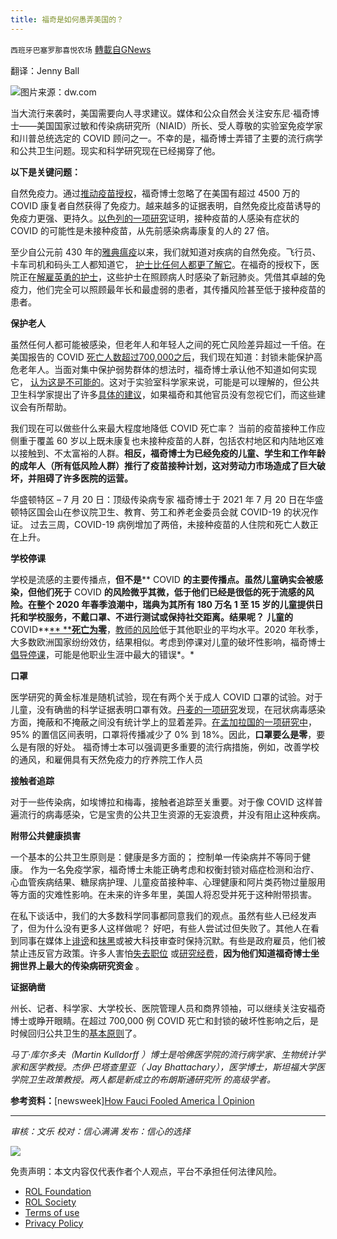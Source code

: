 ```yaml
---
title: 福奇是如何愚弄美国的？
---
```

`西班牙巴塞罗那喜悦农场` [轉載自GNews](https://gnews.org/zh-hans/1634343/)

翻译：Jenny Ball

![](https://assets.gnews.org/wp-content/uploads/2021/11/image0-10.jpg)图片来源：dw.com

当大流行来袭时，美国需要向人寻求建议。媒体和公众自然会关注安东尼·福奇博士——美国国家过敏和传染病研究所（NIAID）所长、受人尊敬的实验室免疫学家和川普总统选定的 COVID 顾问之一。不幸的是，福奇博士弄错了主要的流行病学和公共卫生问题。现实和科学研究现在已经揭穿了他。

**以下是关键问题：**

自然免疫力。通过[推动疫苗授权](https://www.voanews.com/a/fauci-defends-coronavirus-vaccination-mandates/6274249.html)，福奇博士忽略了在美国有超过 4500 万的 COVID 康复者自然获得了免疫力。越来越多的证据表明，自然免疫比疫苗诱导的免疫力更强、更持久。[以色列的一项研究](https://www.medrxiv.org/content/10.1101/2021.08.24.21262415v1)证明，接种疫苗的人感染有症状的 COVID 的可能性是未接种疫苗，从先前感染病毒康复的人的 27 倍。

至少自公元前 430 年的[雅典瘟疫](https://www.gutenberg.org/files/7142/7142-h/7142-h.htm)以来，我们就知道对疾病的自然免疫。飞行员、卡车司机和码头工人都知道它， [护士比任何人都更了解它](https://brownstone.org/articles/hospitals-should-hire-not-fire-nurses-with-natural-immunity/)。在福奇的授权下，医院正在[解雇英勇的护士](https://fee.org/articles/massive-nurse-shortage-hits-houston-weeks-after-150-unvaccinated-nurses-and-hospital-workers-fired/)，这些护士在照顾病人时感染了新冠肺炎。凭借其卓越的免疫力，他们完全可以照顾最年长和最虚弱的患者，其传播风险甚至低于接种疫苗的患者。

**保护老人**

虽然任何人都可能被感染，但老年人和年轻人之间的死亡风险差异超过一千倍。在美国报告的 COVID [死亡人数超过700,000之后](https://www.newsweek.com/where-americas-cases-hospitalizations-deaths-stand-19-months-covid-19-pandemic-1637775)，我们现在知道：封锁未能保护高危老年人。当面对集中保护弱势群体的想法时，福奇博士承认他不知道如何实现它， [认为这是不可能的](https://www.foxnews.com/health/fauci-coronavirus-herd-immunity-great-barrington-declaration-nonsense)。这对于实验室科学家来说，可能是可以理解的，但公共卫生科学家提出了许多[具体的建议](https://www.newsweek.com/we-should-focus-protecting-vulnerable-covid-infection-opinion-1543225)，如果福奇和其他官员没有忽视它们，而这些建议会有所帮助。

我们现在可以做些什么来最大程度地降低 COVID 死亡率？ 当前的疫苗接种工作应侧重于覆盖 60 岁以上既未康复也未接种疫苗的人群，包括农村地区和内陆地区难以接触到、不太富裕的人群。**相反，福奇博士为已经免疫的儿童、学生和工作年龄的成年人（所有低风险人群）推行了疫苗接种计划，这对劳动力市场造成了巨大破坏，并阻碍了许多医院的运营。**

华盛顿特区 – 7 月 20 日：顶级传染病专家 福奇博士于 2021 年 7 月 20 日在华盛顿特区国会山在参议院卫生、教育、劳工和养老金委员会就 COVID-19 的状况作证。 过去三周，COVID-19 病例增加了两倍，未接种疫苗的人住院和死亡人数正在上升。

**学校停课**

学校是流感的主要传播点，**但不是**** COVID ****的主要传播点**。虽然儿童确实会被感染，**但他们死于**** COVID ****的风险微乎其微**，低于他们已经是很低的死于流感的风险。在整个 2020 年春季浪潮中，瑞典为其所有 180 万名 1 至 15 岁的儿童提供日托和学校服务，不戴口罩、不进行测试或保持社交距离。**结果呢？**** ****儿童的**** COVID**[** ****死亡为零**](https://www.folkhalsomyndigheten.se/contentassets/c1b78bffbfde4a7899eb0d8ffdb57b09/covid-19-school-aged-children.pdf)，[教师的风险](https://www.nejm.org/doi/full/10.1056/NEJMc2026670)低于其他职业的平均水平。2020 年秋季，大多数欧洲国家纷纷效仿，结果相似。考虑到停课对儿童的破坏性影响，福奇博士[倡导停课](https://dossier.substack.com/p/dr-flip-flop-a-timeline-of-faucis)，可能是他职业生涯中最大的错误*。*

**口罩**

医学研究的黄金标准是随机试验，现在有两个关于成人 COVID 口罩的试验。对于儿童，没有确凿的科学证据表明口罩有效。[丹麦的一项研究](https://www.acpjournals.org/doi/full/10.7326/M20-6817)发现，在冠状病毒感染方面，掩蔽和不掩蔽之间没有统计学上的显着差异。[在孟加拉国的一项研究中](https://www.poverty-action.org/sites/default/files/publications/Mask_RCT____Symptomatic_Seropositivity_083121.pdf)，95% 的置信区间表明，口罩将传播减少了 0% 到 18%。因此，**口罩要么是零**，要么是有限的好处。 福奇博士本可以强调更多重要的流行病措施，例如，改善学校的通风，和雇佣具有天然免疫力的疗养院工作人员

**接触者追踪**

对于一些传染病，如埃博拉和梅毒，接触者追踪至关重要。对于像 COVID 这样普遍流行的病毒感染，它是宝贵的公共卫生资源的无妄浪费，并没有阻止这种疾病。

**附带公共健康损害**

一个基本的公共卫生原则是：健康是多方面的； 控制单一传染病并不等同于健康。 作为一名免疫学家，福奇博士未能正确考虑和权衡封锁对癌症检测和治疗、心血管疾病结果、糖尿病护理、儿童疫苗接种率、心理健康和阿片类药物过量服用等方面的灾难性影响。在未来的许多年里，美国人将忍受并死于这种附带损害。

在私下谈话中，我们的大多数科学同事都同意我们的观点。虽然有些人已经发声了，但为什么没有更多人这样做呢？ 好吧，有些人尝试过但失败了。其他人在看到同事在媒体上[诽谤](https://thefederalist.com/2021/03/18/one-of-the-lockdowns-greatest-casualties-could-be-science/)和[抹黑](https://www.spectator.co.uk/article/covid-lockdown-and-the-retreat-of-scientific-debate)或被大科技审查时保持沉默。有些是政府雇员，他们被禁止违反官方政策。许多人害怕[失去职位](https://thefederalist.com/2021/04/28/cdc-punishes-superstar-scientist-for-covid-vaccine-recommendation-the-cdc-followed-4-days-later/) 或[研究经费](https://www.niaid.nih.gov/grants-contracts/niaid-budget-data-comparisons)，**因为他们知道福奇博士坐拥世界上最大的传染病研究资金** 。

**证据确凿**

州长、记者、科学家、大学校长、医院管理人员和商界领袖，可以继续关注安福奇博士或睁开眼睛。在超过 700,000 例 COVID 死亡和封锁的破坏性影响之后，是时候回归公共卫生的[基本原则](https://twitter.com/MartinKulldorff/status/1340352565481975812)了。

*马丁·库尔多夫（Martin Kulldorff ）博士是哈佛医学院的流行病学家、生物统计学家和医学教授。杰伊·巴塔查里亚（ Jay Bhattachary），医学博士，斯坦福大学医学院卫生政策教授。两人都是新成立的布朗斯通研究所 的高级学者。*

**参考资料：**[newsweek][How Fauci Fooled America | Opinion](https://www.newsweek.com/how-fauci-fooled-america-opinion-1643839)

* * *

*审核：文乐
校对：信心满满
发布：信心的选择*

![](https://assets.gnews.org/wp-content/uploads/2021/11/tempsnip111.png)

 

免责声明：本文内容仅代表作者个人观点，平台不承担任何法律风险。

- [ROL Foundation](https://rolfoundation.org/)
- [ROL Society](https://rolsociety.org/)
- [Terms of use](https://gnews.org/terms-of-use-3/)
- [Privacy Policy](https://gnews.org/privacy-policy/)
